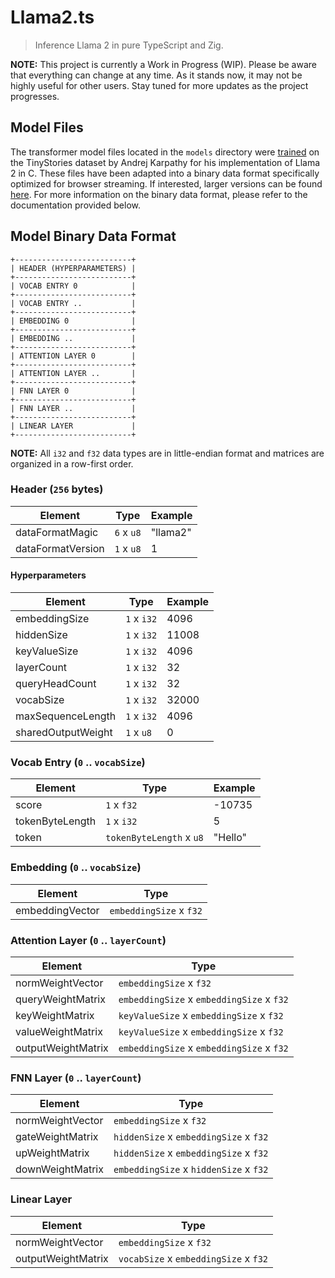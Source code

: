 # Llama2.ts

> Inference Llama 2 in pure TypeScript and Zig.

**NOTE:** This project is currently a Work in Progress (WIP). Please be aware that everything can
change at any time. As it stands now, it may not be highly useful for other users. Stay tuned for
more updates as the project progresses.

## Model Files

The transformer model files located in the `models` directory were
[trained](https://github.com/karpathy/llama2.c#models) on the TinyStories dataset by Andrej Karpathy
for his implementation of Llama 2 in C. These files have been adapted into a binary data format
specifically optimized for browser streaming. If interested, larger versions can be found
[here](https://huggingface.co/clebert/tinystories). For more information on the binary data format,
please refer to the documentation provided below.

## Model Binary Data Format

```
+--------------------------+
| HEADER (HYPERPARAMETERS) |
+--------------------------+
| VOCAB ENTRY 0            |
+--------------------------+
| VOCAB ENTRY ..           |
+--------------------------+
| EMBEDDING 0              |
+--------------------------+
| EMBEDDING ..             |
+--------------------------+
| ATTENTION LAYER 0        |
+--------------------------+
| ATTENTION LAYER ..       |
+--------------------------+
| FNN LAYER 0              |
+--------------------------+
| FNN LAYER ..             |
+--------------------------+
| LINEAR LAYER             |
+--------------------------+
```

**NOTE:** All `i32` and `f32` data types are in little-endian format and matrices are organized in a
row-first order.

### Header (`256` bytes)

| Element           | Type       | Example  |
| ----------------- | ---------- | -------- |
| dataFormatMagic   | `6` x `u8` | "llama2" |
| dataFormatVersion | `1` x `u8` | 1        |

#### Hyperparameters

| Element            | Type        | Example |
| ------------------ | ----------- | ------- |
| embeddingSize      | `1` x `i32` | 4096    |
| hiddenSize         | `1` x `i32` | 11008   |
| keyValueSize       | `1` x `i32` | 4096    |
| layerCount         | `1` x `i32` | 32      |
| queryHeadCount     | `1` x `i32` | 32      |
| vocabSize          | `1` x `i32` | 32000   |
| maxSequenceLength  | `1` x `i32` | 4096    |
| sharedOutputWeight | `1` x `u8`  | 0       |

### Vocab Entry (`0` .. `vocabSize`)

| Element         | Type                     | Example |
| --------------- | ------------------------ | ------- |
| score           | `1` x `f32`              | -10735  |
| tokenByteLength | `1` x `i32`              | 5       |
| token           | `tokenByteLength` x `u8` | "Hello" |

### Embedding (`0` .. `vocabSize`)

| Element         | Type                    |
| --------------- | ----------------------- |
| embeddingVector | `embeddingSize` x `f32` |

### Attention Layer (`0` .. `layerCount`)

| Element            | Type                                      |
| ------------------ | ----------------------------------------- |
| normWeightVector   | `embeddingSize` x `f32`                   |
| queryWeightMatrix  | `embeddingSize` x `embeddingSize` x `f32` |
| keyWeightMatrix    | `keyValueSize` x `embeddingSize` x `f32`  |
| valueWeightMatrix  | `keyValueSize` x `embeddingSize` x `f32`  |
| outputWeightMatrix | `embeddingSize` x `embeddingSize` x `f32` |

### FNN Layer (`0` .. `layerCount`)

| Element          | Type                                   |
| ---------------- | -------------------------------------- |
| normWeightVector | `embeddingSize` x `f32`                |
| gateWeightMatrix | `hiddenSize` x `embeddingSize` x `f32` |
| upWeightMatrix   | `hiddenSize` x `embeddingSize` x `f32` |
| downWeightMatrix | `embeddingSize` x `hiddenSize` x `f32` |

### Linear Layer

| Element            | Type                                  |
| ------------------ | ------------------------------------- |
| normWeightVector   | `embeddingSize` x `f32`               |
| outputWeightMatrix | `vocabSize` x `embeddingSize` x `f32` |
